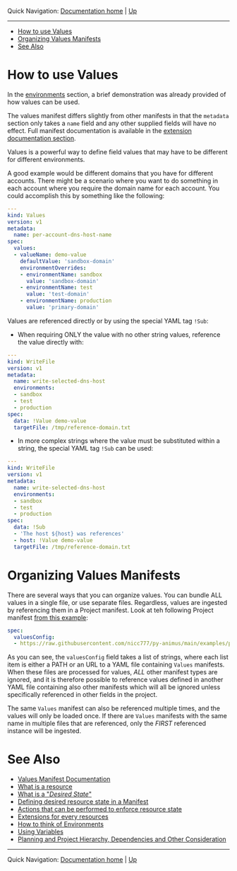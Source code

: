 Quick Navigation: [Documentation home](../../README.md) | [Up](./README.md)

<hr />

- [How to use Values](#how-to-use-values)
- [Organizing Values Manifests](#organizing-values-manifests)
- [See Also](#see-also)


# How to use Values
     
In the [environments](./06-environments.md) section, a brief demonstration was already provided of how values can be used.

The values manifest differs slightly from other manifests in that the `metadata` section only takes a `name` field and any other supplied fields will have no effect. Full manifest documentation is available in the [extension documentation section](../03-standard-extensions-documentation/02-special/02-values.md).

Values is a powerful way to define field values that may have to be different for different environments.

A good example would be different domains that you have for different accounts. There might be a scenario where you want to do something in each account where you require the domain name for each account. You could accomplish this by something like the following:

```yaml
---
kind: Values
version: v1
metadata:
  name: per-account-dns-host-name
spec:
  values:
  - valueName: demo-value
    defaultValue: 'sandbox-domain'
    environmentOverrides:
    - environmentName: sandbox
      value: 'sandbox-domain'
    - environmentName: test
      value: 'test-domain'
    - environmentName: production
      value: 'primary-domain'
```

Values are referenced directly or by using the special YAML tag `!Sub`:

* When requiring ONLY the value with no other string values, reference the value directly with:

```yaml
---
kind: WriteFile
version: v1
metadata:
  name: write-selected-dns-host
  environments:
  - sandbox
  - test
  - production
spec:
  data: !Value demo-value
  targetFile: /tmp/reference-domain.txt
```

* In more complex strings where the value must be substituted within a string, the special YAML tag `!Sub` can be used:

```yaml
---
kind: WriteFile
version: v1
metadata:
  name: write-selected-dns-host
  environments:
  - sandbox
  - test
  - production
spec:
  data: !Sub 
  - 'The host ${host} was references'
  - host: !Value demo-value
  targetFile: /tmp/reference-domain.txt
```

# Organizing Values Manifests

There are several ways that you can organize values. You can bundle ALL values in a single file, or use separate files. Regardless, values are ingested by referencing them in a Project manifest. Look at teh following Project manifest [from this example](../../../examples/projects/simple-02/001-parent/demo-project-root.yaml):

```yaml
spec:
  valuesConfig:
  - https://raw.githubusercontent.com/nicc777/py-animus/main/examples/projects/simple-02/values/demo-project-values.yaml
```

As you can see, the `valuesConfig` field takes a list of strings, where each list item is either a PATH or an URL to a YAML file containing `Values` manifests. When these files are processed for values, _ALL_ other manifest types are ignored, and it is therefore possible to reference values defined in another YAML file containing also other manifests which will all be ignored unless specifically referenced in other fields in the project.

The same `Values` manifest can also be referenced multiple times, and the values will only be loaded once. If there are `Values` manifests with the same name in multiple files that are referenced, only the _FIRST_ referenced instance will be ingested.

# See Also

* [Values Manifest Documentation](../03-standard-extensions-documentation/02-special/02-values.md)
* [What is a resource](./01-what-is-a-resource.md)
* [What is a "_Desired State_"](./02-what-is-desired-state.md)
* [Defining desired resource state in a Manifest](./03-defining-desired-resource-state-in-a-manifest.md)
* [Actions that can be performed to enforce resource state](./04-actions-that-can-be-performed-to-enforce-resource-state.md)
* [Extensions for every resources](./05-extensions-for-every-resources.md)
* [How to think of Environments](./06-environments.md)
* [Using Variables](./08-variables.md)
* [Planning and Project Hierarchy, Dependencies and Other Consideration](./09-planning-and-hierarchy.md)

<hr />

Quick Navigation: [Documentation home](../../../README.md) | [Up](./README.md)
